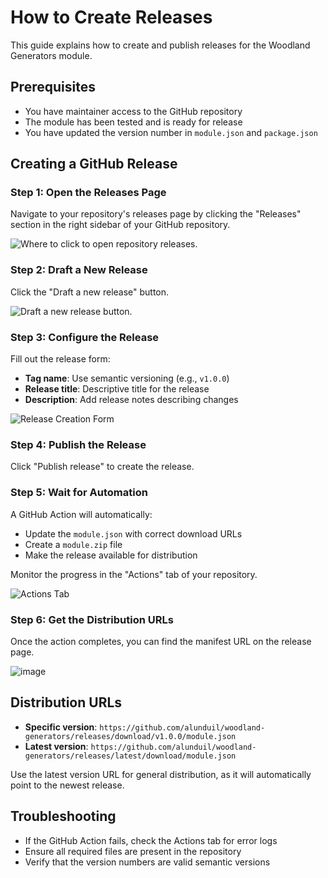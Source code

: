 # How to Create Releases

This guide explains how to create and publish releases for the Woodland
Generators module.

## Prerequisites

- You have maintainer access to the GitHub repository
- The module has been tested and is ready for release
- You have updated the version number in `module.json` and `package.json`

## Creating a GitHub Release

### Step 1: Open the Releases Page

Navigate to your repository's releases page by clicking the "Releases" section
in the right sidebar of your GitHub repository.

![Where to click to open repository releases.](https://user-images.githubusercontent.com/7644614/93409301-9fd25080-f864-11ea-9e0c-bdd09e4418e4.png)

### Step 2: Draft a New Release

Click the "Draft a new release" button.

![Draft a new release button.](https://user-images.githubusercontent.com/7644614/93409364-c1333c80-f864-11ea-89f1-abfcb18a8d9f.png)

### Step 3: Configure the Release

Fill out the release form:

- **Tag name**: Use semantic versioning (e.g., `v1.0.0`)
- **Release title**: Descriptive title for the release
- **Description**: Add release notes describing changes

![Release Creation Form](https://user-images.githubusercontent.com/7644614/93409543-225b1000-f865-11ea-9a19-f1906a724421.png)

### Step 4: Publish the Release

Click "Publish release" to create the release.

### Step 5: Wait for Automation

A GitHub Action will automatically:

- Update the `module.json` with correct download URLs
- Create a `module.zip` file
- Make the release available for distribution

Monitor the progress in the "Actions" tab of your repository.

![Actions Tab](https://user-images.githubusercontent.com/7644614/93409820-c1800780-f865-11ea-8c6b-c3792e35e0c8.png)

### Step 6: Get the Distribution URLs

Once the action completes, you can find the manifest URL on the release page.

![image](https://user-images.githubusercontent.com/7644614/93409960-10c63800-f866-11ea-83f6-270cc5d10b71.png)

## Distribution URLs

- **Specific version**:
  `https://github.com/alunduil/woodland-generators/releases/download/v1.0.0/module.json`
- **Latest version**:
  `https://github.com/alunduil/woodland-generators/releases/latest/download/module.json`

Use the latest version URL for general distribution, as it will automatically
point to the newest release.

## Troubleshooting

- If the GitHub Action fails, check the Actions tab for error logs
- Ensure all required files are present in the repository
- Verify that the version numbers are valid semantic versions
